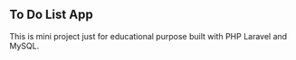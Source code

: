 ## To Do List App

This is mini project just for educational purpose built with PHP Laravel and MySQL.